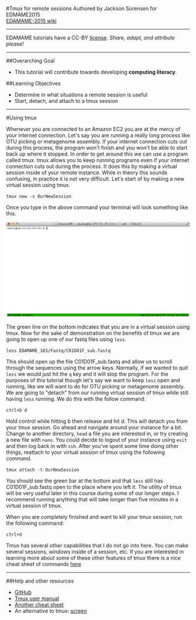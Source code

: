 #Tmux for remote sessions
Authored by Jackson Sorensen for EDMAME2015     
[EDAMAME-2015 wiki](https://github.com/edamame-course/2015-tutorials/wiki)

***
EDAMAME tutorials have a CC-BY [license](https://github.com/edamame-course/2015-tutorials/blob/master/LICENSE.md). _Share, adapt, and attribute please!_
***

##Overarching Goal
* This tutorial will contribute towards developing **computing literacy**.

##Learning Objectives
* Determine in what situations a remote session is useful
* Start, detach, and attach to a tmux session

***

#Using tmux

Whenever you are connected to an Amazon EC2 you are at the mercy of your internet connection. Let's say you are running a really long process like OTU picking or metagenome assembly. If your internet connection cuts out during this process, the program won't finish and you won't be able to start back up where it stopped. In order to get around this we can use a program called tmux. tmux allows you to keep running programs even if your internet connection cuts out during the process. It does this by making a virtual session inside of your remote instance. While in theory this sounds confusing, in practice it is not very difficult. Let's start of by making a new virtual session using tmux. 

```
tmux new -s OurNewSession
```

Once you type in the above command your terminal will look something like this.

![Tmux_Photo](img/Tmux_Session.png) 

The green line on the bottom indicates that you are in a virtual session using tmux. Now for the sake of demonstration on the benefits of tmux we are going to open up one of our fastq files using `less`.

```
less EDAMAME_16S/Fastq/C01D01F_sub.fastq 
```

This should open up the file C01D01F_sub.fastq and allow us to scroll through the sequences using the arrow keys. Normally, if we wanted to quit `less` we would just hit the `q` key and it will stop the program. For the purposes of this tutorial though let's say we want to keep `less` open and running, like we will want to do for OTU picking or metagenome assembly. We are going to "detach" from our running virtual session of tmux while still having `less` running. We do this with the follow command. 

```
ctrl+b d
```

Hold control while hitting b then release and hit d. This will detach you from your tmux session. Go ahead and navigate around your instance for a bit. Change to another directory, `head` a file you are interested in, or try creating a new file with `nano`. You could decide to logout of your instance using `exit` and then log back in with `ssh`. After you've spent some time doing other things, reattach to your virtual session of tmux using the following command. 

```
tmux attach -t OurNewSession
```

You should see the green bar at the bottom and that `less` still has C01D01F_sub.fastq open to the place where you left it. The utility of tmux will be very useful later in this course during some of our longer steps. I recommend running anything that will take longer than five minutes in a virtual session of tmux. 

When you are completely finished and want to kill your tmux session, run the following command:

```
ctrl+d
```

Tmux has several other capabilities that I do not go into here. You can make several sessions, windows inside of a session, etc. If you are interested in learning more about some of these other features of tmux there is a nice cheat sheet of commands [here](https://gist.github.com/MohamedAlaa/2961058) 

***
##Help and other resources
* [GitHub](http://tmux.github.io/)
* [Tmux user manual](http://www.openbsd.org/cgi-bin/man.cgi/OpenBSD-current/man1/tmux.1?query=tmux&sec=1)
* [Another cheat sheet](http://www.dayid.org/os/notes/tm.html)
* An alternative to tmux:  [screen](http://aperiodic.net/screen/quick_reference)

       
